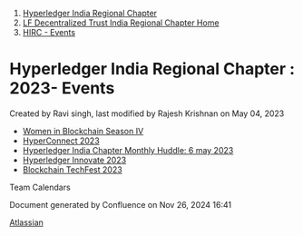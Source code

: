 1. [Hyperledger India Regional Chapter](index.html)
2. [LF Decentralized Trust India Regional Chapter Home](LF-Decentralized-Trust-India-Regional-Chapter-Home_19169282.html)
3. [HIRC - Events](HIRC---Events_19169346.html)

# Hyperledger India Regional Chapter : 2023- Events

Created by Ravi singh, last modified by Rajesh Krishnan on May 04, 2023

- [Women in Blockchain Season IV](Women-in-Blockchain-Season-IV_19170592.html)
- [HyperConnect 2023](HyperConnect-2023_19170521.html)
- [Hyperledger India Chapter Monthly Huddle: 6 may 2023](19170748.html)
- [Hyperledger Innovate 2023](Hyperledger-Innovate-2023_19171049.html)
- [Blockchain TechFest 2023](Blockchain-TechFest-2023_19171322.html)

Team Calendars

Document generated by Confluence on Nov 26, 2024 16:41

[Atlassian](http://www.atlassian.com/)
